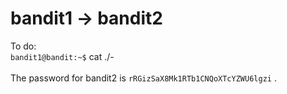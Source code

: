 # bandit1 -> bandit2<br/>
To do:<br/>
```bandit1@bandit:~$``` cat ./-<br/><br/>
The password for bandit2 is ```rRGizSaX8Mk1RTb1CNQoXTcYZWU6lgzi``` .<br/>
